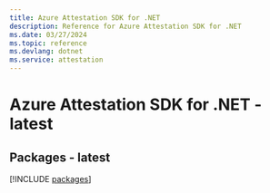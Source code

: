 ```yaml
---
title: Azure Attestation SDK for .NET
description: Reference for Azure Attestation SDK for .NET
ms.date: 03/27/2024
ms.topic: reference
ms.devlang: dotnet
ms.service: attestation
---
```

# Azure Attestation SDK for .NET - latest
## Packages - latest
[!INCLUDE [packages](attestation-index.md)]